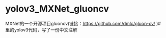 # yolov3_MXNet_gluoncv 
MXNet的一个开源项目gluoncv(链接：https://github.com/dmlc/gluon-cv/ )# 里的yolov3代码，写了一份中文注解

